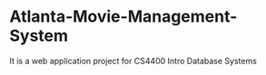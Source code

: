 # Atlanta-Movie-Management-System
It is a web application project for CS4400 Intro Database Systems
